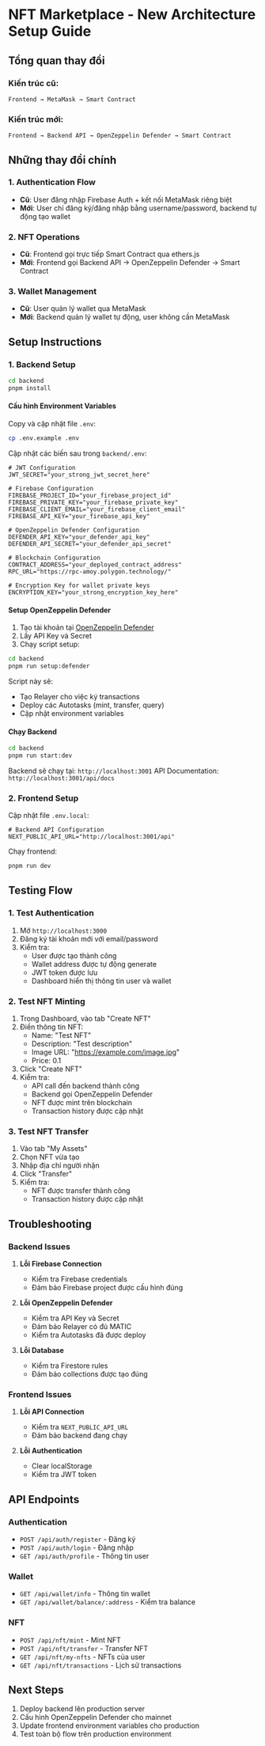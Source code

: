 # NFT Marketplace - New Architecture Setup Guide

## Tổng quan thay đổi

### Kiến trúc cũ:
```
Frontend → MetaMask → Smart Contract
```

### Kiến trúc mới:
```
Frontend → Backend API → OpenZeppelin Defender → Smart Contract
```

## Những thay đổi chính

### 1. Authentication Flow
- **Cũ**: User đăng nhập Firebase Auth + kết nối MetaMask riêng biệt
- **Mới**: User chỉ đăng ký/đăng nhập bằng username/password, backend tự động tạo wallet

### 2. NFT Operations
- **Cũ**: Frontend gọi trực tiếp Smart Contract qua ethers.js
- **Mới**: Frontend gọi Backend API → OpenZeppelin Defender → Smart Contract

### 3. Wallet Management
- **Cũ**: User quản lý wallet qua MetaMask
- **Mới**: Backend quản lý wallet tự động, user không cần MetaMask

## Setup Instructions

### 1. Backend Setup

```bash
cd backend
pnpm install
```

#### Cấu hình Environment Variables

Copy và cập nhật file `.env`:

```bash
cp .env.example .env
```

Cập nhật các biến sau trong `backend/.env`:

```env
# JWT Configuration
JWT_SECRET="your_strong_jwt_secret_here"

# Firebase Configuration
FIREBASE_PROJECT_ID="your_firebase_project_id"
FIREBASE_PRIVATE_KEY="your_firebase_private_key"
FIREBASE_CLIENT_EMAIL="your_firebase_client_email"
FIREBASE_API_KEY="your_firebase_api_key"

# OpenZeppelin Defender Configuration
DEFENDER_API_KEY="your_defender_api_key"
DEFENDER_API_SECRET="your_defender_api_secret"

# Blockchain Configuration
CONTRACT_ADDRESS="your_deployed_contract_address"
RPC_URL="https://rpc-amoy.polygon.technology/"

# Encryption Key for wallet private keys
ENCRYPTION_KEY="your_strong_encryption_key_here"
```

#### Setup OpenZeppelin Defender

1. Tạo tài khoản tại [OpenZeppelin Defender](https://defender.openzeppelin.com/)
2. Lấy API Key và Secret
3. Chạy script setup:

```bash
cd backend
pnpm run setup:defender
```

Script này sẽ:
- Tạo Relayer cho việc ký transactions
- Deploy các Autotasks (mint, transfer, query)
- Cập nhật environment variables

#### Chạy Backend

```bash
cd backend
pnpm run start:dev
```

Backend sẽ chạy tại: `http://localhost:3001`
API Documentation: `http://localhost:3001/api/docs`

### 2. Frontend Setup

Cập nhật file `.env.local`:

```env
# Backend API Configuration
NEXT_PUBLIC_API_URL="http://localhost:3001/api"
```

Chạy frontend:

```bash
pnpm run dev
```

## Testing Flow

### 1. Test Authentication

1. Mở `http://localhost:3000`
2. Đăng ký tài khoản mới với email/password
3. Kiểm tra:
   - User được tạo thành công
   - Wallet address được tự động generate
   - JWT token được lưu
   - Dashboard hiển thị thông tin user và wallet

### 2. Test NFT Minting

1. Trong Dashboard, vào tab "Create NFT"
2. Điền thông tin NFT:
   - Name: "Test NFT"
   - Description: "Test description"
   - Image URL: "https://example.com/image.jpg"
   - Price: 0.1
3. Click "Create NFT"
4. Kiểm tra:
   - API call đến backend thành công
   - Backend gọi OpenZeppelin Defender
   - NFT được mint trên blockchain
   - Transaction history được cập nhật

### 3. Test NFT Transfer

1. Vào tab "My Assets"
2. Chọn NFT vừa tạo
3. Nhập địa chỉ người nhận
4. Click "Transfer"
5. Kiểm tra:
   - NFT được transfer thành công
   - Transaction history được cập nhật

## Troubleshooting

### Backend Issues

1. **Lỗi Firebase Connection**
   - Kiểm tra Firebase credentials
   - Đảm bảo Firebase project được cấu hình đúng

2. **Lỗi OpenZeppelin Defender**
   - Kiểm tra API Key và Secret
   - Đảm bảo Relayer có đủ MATIC
   - Kiểm tra Autotasks đã được deploy

3. **Lỗi Database**
   - Kiểm tra Firestore rules
   - Đảm bảo collections được tạo đúng

### Frontend Issues

1. **Lỗi API Connection**
   - Kiểm tra `NEXT_PUBLIC_API_URL`
   - Đảm bảo backend đang chạy

2. **Lỗi Authentication**
   - Clear localStorage
   - Kiểm tra JWT token

## API Endpoints

### Authentication
- `POST /api/auth/register` - Đăng ký
- `POST /api/auth/login` - Đăng nhập
- `GET /api/auth/profile` - Thông tin user

### Wallet
- `GET /api/wallet/info` - Thông tin wallet
- `GET /api/wallet/balance/:address` - Kiểm tra balance

### NFT
- `POST /api/nft/mint` - Mint NFT
- `POST /api/nft/transfer` - Transfer NFT
- `GET /api/nft/my-nfts` - NFTs của user
- `GET /api/nft/transactions` - Lịch sử transactions

## Next Steps

1. Deploy backend lên production server
2. Cấu hình OpenZeppelin Defender cho mainnet
3. Update frontend environment variables cho production
4. Test toàn bộ flow trên production environment
